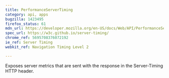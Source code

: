 ```yaml
---
title: PerformanceServerTiming
category: api, apps
bugzilla: 1423495
firefox_status: 61
mdn_url: https://developer.mozilla.org/en-US/docs/Web/API/PerformanceServerTiming
spec_url: https://w3c.github.io/server-timing/
chrome_ref: 5695708376072192
ie_ref: Server Timing
webkit_ref: Navigation Timing Level 2

---
```


Exposes server metrics that are sent with the response in the Server-Timing HTTP header.
